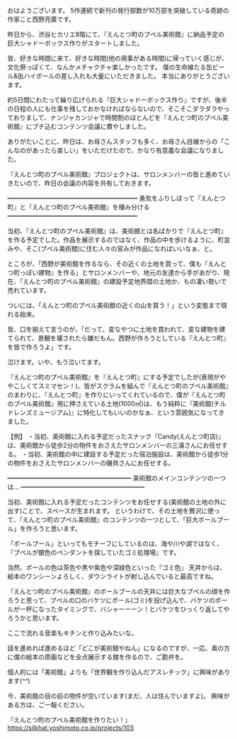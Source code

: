 おはようございます。
5作連続で新刊の発行部数が10万部を突破している奇跡の作家こと西野亮廣です。

昨日から、渋谷ヒカリエ8階にて、『えんとつ町のプペル美術館』に納品予定の巨大シャドーボックス作りがスタートしました。

皆、好きな時間に来て、好きな時間(他の用事がある時間)に帰っていく感じが、文化祭っぽくて、なんかメチャクチャ楽しかったです。
僕の生命線たる缶ビール&缶ハイボールの差し入れも大量にいただきました。
本当にありがとうございます。

約5日間にわたって繰り広げられる『巨大シャドーボックス作り』ですが、後半の日程の人にも仕事を残しておかなければならないので、そこそこダラダラやっておりまして、ナンジャカンジャで時間割のほとんどを『えんとつ町のプペル美術館』にブチ込むコンテンツ会議に費やしました。

ありがたいことに、昨日は、お母さんスタッフも多く、お母さん目線からの「こんなのがあったら楽しい」をいただけたので、かなり有意義な会議になりました。

『えんとつ町のプペル美術館』プロジェクトは、サロンメンバーの皆と進めていきたいので、昨日の会議の内容を共有しておきます。

━━━━━━━━━━━━━━━━━━━━━
勇気をふりしぼって『えんとつ町』と『えんとつ町のプペル美術館』を棲み分ける
━━━━━━━━━━━━━━━━━━━━━

当初、『えんとつ町のプペル美術館』は、美術館とは名ばかりで『えんとつ町』を作る予定でした。作品を展示するのではなく、作品の中を歩けるように、町並みや、そこ(プペル美術館)に住む人々の営みが作品になればいいなぁ、と。

ところが、「西野が美術館を作るなら、その近くの土地を買って、僕も『えんとつ町っぽい建物』を作る」とサロンメンバーや、地元の友達から手があがり、現在、『えんとつ町のプペル美術館』の建設予定地界隈の土地か、もの凄い勢いで売れています。

ついには、「えんとつ町のプペル美術館の近くの山を買う！」という変態まで現れる始末。

皆、口を揃えて言うのが、「だって、変なやつに土地を買われて、変な建物を建てられて、景観を壊されたら嫌だもん。西野が作ろうとしている『えんとつ町』を皆で作ろうよ」です。

泣けます。いや、もう泣いてます。

『えんとつ町のプペル美術館』を『えんとつ町』にする予定でしたが(表現がややこしくてスミマセン！)、皆がスクラムを組んで『えんとつ町のプペル美術館』のまわりに、『えんとつ町』を作りにいってくれているので、僕が『えんとつ町のプペル美術館』用に押さえている土地(1000㎡)は、もう純粋に『美術館(チルドレンズミュージアム)』に特化してもいいのかなぁ、という雰囲気になってきました。

【例】
・当初、美術館に入れる予定だったスナック『Candy(えんとつ町店)』は、美術館から徒歩2分の物件をおさえたサロンメンバーの三浦さんにお任せする。
・当初、美術館の中に建設する予定だった宿泊施設は、美術館から徒歩1分の物件をおさえたサロンメンバーの磯貝さんにお任せする。

━━━━━━━━━━━━━━━━━━━━
美術館のメインコンテンツの一つは…
━━━━━━━━━━━━━━━━━━━━

当初、美術館に入れる予定だったコンテンツをお任せする(美術館の土地の外に出す)ことで、スペースが生まれます。
というわけで、その土地を贅沢に使って、『えんとつ町のプペル美術館』のコンテンツの一つとして、「巨大ボールプール」を作ろうと思います。

「ボールプール」といってもモチーフにしているのは、海や川や湖ではなく、『プペルが銀色のペンダントを探していたゴミ処理場』です。

当然、ボールの色は茶色や黒や紫色や深緑色といった『ゴミ色』
天井からは、絵本のワンシーンよろしく、ダウンライトが射し込んでいると最高ですね。

『えんとつ町のプペル美術館』のボールプールの天井には巨大なプペルの顔を作ろうと思って、プペルの口のバケツにボール(ゴミ)を投げ込んで、バケツのボールが一杯になったタイミングで、バシャーーーン！とバケツをひっくり返してやろうかと思います。　

ここで流れる音楽もキチンと作り込みたいな。

話を進めれば進めるほど「どこが美術館やねん」になるのですが、一応、奥の方に僕の絵本の原画などを全点展示する館を作るので、ご勘弁を。

個人的には「美術館」よりも「世界観を作り込んだアスレチック」に興味があります(*^^*)

今、美術館の目の前の物件が空いています(まだ、人は住んでいますよ)。
興味がある方は、ご一報ください。

『えんとつ町のプペル美術館を作りたい！』
https://silkhat.yoshimoto.co.jp/projects/103
